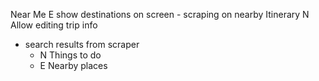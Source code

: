 Near Me
	E show destinations on screen
        - scraping on nearby
Itinerary
    N Allow editing trip info

- search results from scraper
    - N Things to do
    - E Nearby places